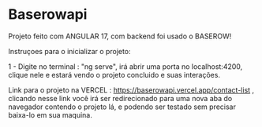 # Baserowapi

Projeto feito com ANGULAR 17, com backend foi usado o BASEROW!

Instruçoes para o inicializar o projeto:

1 - Digite no terminal : "ng serve", irá abrir uma porta no localhost:4200, clique nele e estará vendo o projeto concluido e suas interações.

Link para o projeto na VERCEL : https://baserowapi.vercel.app/contact-list , clicando nesse link você irá ser redirecionado para uma nova aba do navegador contendo o projeto lá, e podendo ser testado sem precisar baixa-lo em sua maquina.
